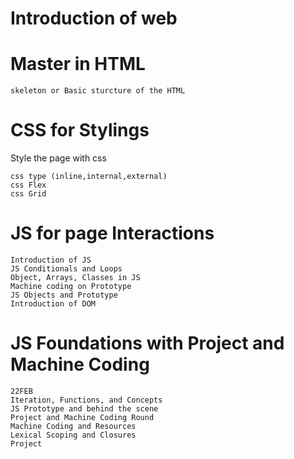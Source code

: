 # Introduction of web

# Master in HTML
    skeleton or Basic sturcture of the HTML

# CSS for Stylings
Style the page with css
    
    css type (inline,internal,external)
    css Flex
    css Grid

# JS for page Interactions
    Introduction of JS
    JS Conditionals and Loops
    Object, Arrays, Classes in JS
    Machine coding on Prototype
    JS Objects and Prototype
    Introduction of DOM

# JS Foundations with Project and Machine Coding
    22FEB
    Iteration, Functions, and Concepts
    JS Prototype and behind the scene
    Project and Machine Coding Round
    Machine Coding and Resources
    Lexical Scoping and Closures
    Project